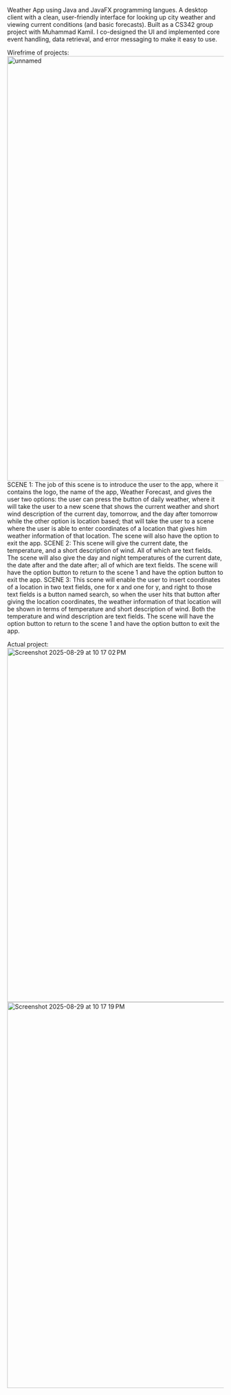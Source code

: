 Weather App using Java and JavaFX programming langues. A desktop client with a clean, user-friendly interface for looking up city weather and viewing current conditions (and basic forecasts). Built as a CS342 group project with Muhammad Kamil. I co-designed the UI and implemented core event handling, data retrieval, and error messaging to make it easy to use.

Wirefrime of projects:
<img width="1600" height="987" alt="unnamed" src="https://github.com/user-attachments/assets/8e5728a3-ae9b-412b-8ae3-c19ac104659a" />
SCENE 1:
The job of this scene is to introduce the user to the app, where it contains the logo, the name of the app, Weather Forecast, and gives the user two options: the user can press the button of daily weather, where it will take the user to a new scene that shows the current weather and short wind description of the current day, tomorrow, and the day after tomorrow while the other option is location based; that will take the user to a scene where the user is able to enter coordinates of a location that gives him weather information of that location. The scene will also have the option to exit the app.
SCENE 2:
This scene will give the current date, the temperature, and a short description of wind. All of which are text fields. The scene will also give the day and night temperatures of the current date, the date after and the date after; all of which are text fields. The scene will have the option button to return to the scene 1 and have the option button to exit the app.
SCENE 3:
This scene will enable the user to insert coordinates of a location in two text fields, one for x and one for y, and right to those text fields is a button named search, so when the user hits that button after giving the location coordinates, the weather information of that location will be shown in terms of temperature and short description of wind. Both the temperature and wind description are text fields. The scene will have the option button to return to the scene 1 and have the option button to exit the app.

Actual project:
<img width="541" height="823" alt="Screenshot 2025-08-29 at 10 17 02 PM" src="https://github.com/user-attachments/assets/7c598198-6d92-40d4-acd8-42f1c730f0f3" />
<img width="522" height="897" alt="Screenshot 2025-08-29 at 10 17 19 PM" src="https://github.com/user-attachments/assets/03ee4448-fe9b-4b1a-9713-5b45e2ad623d" />
